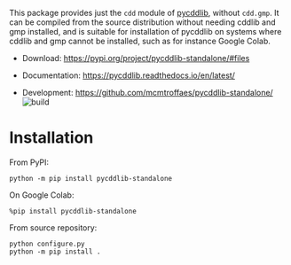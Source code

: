 This package provides just the ``cdd`` module of
[pycddlib](https://github.com/mcmtroffaes/pycddlib),
without ``cdd.gmp``.
It can be compiled from the source distribution
without needing cddlib and gmp installed,
and is suitable for installation of pycddlib on systems where cddlib and gmp
cannot be installed, such as for instance Google Colab.

* Download: https://pypi.org/project/pycddlib-standalone/#files

* Documentation: https://pycddlib.readthedocs.io/en/latest/

* Development: https://github.com/mcmtroffaes/pycddlib-standalone/ ![build](https://github.com/mcmtroffaes/pycddlib-standalone/actions/workflows/build.yml/badge.svg)

# Installation

From PyPI:

```shell
python -m pip install pycddlib-standalone
```

On Google Colab:

```
%pip install pycddlib-standalone
```

From source repository:

```shell
python configure.py
python -m pip install .
```
